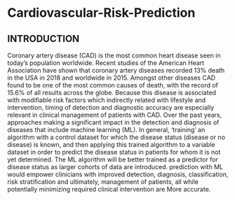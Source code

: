 # Cardiovascular-Risk-Prediction
## INTRODUCTION
Coronary artery disease (CAD) is the most common heart disease seen in today’s population worldwide. Recent studies of the American Heart Association have shown that coronary artery diseases recorded 13% death in the USA in 2018 and worldwide in 2015. Amongst other diseases CAD found to be one of the most common causes of death, with the record of 15.6% of all results across the globe. Because this disease is associated with modifiable risk factors which indirectly related with lifestyle and intervention, timing of detection and diagnostic accuracy are especially relevant in clinical management of patients with CAD.
Over the past years, approaches making a significant impact in the detection and diagnosis of diseases that include machine learning (ML). In general, ‘training’ an algorithm with a control dataset for which the disease status (disease or no disease) is known, and then applying this trained algorithm to a variable dataset in order to predict the disease status in patients for whom it is not yet determined. The ML algorithm will be better trained as a predictor for disease status as larger cohorts of data are introduced. prediction with ML would empower clinicians with improved detection, diagnosis, classification, risk stratification and ultimately, management of patients, all while potentially minimizing required clinical intervention are More accurate.
